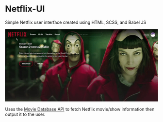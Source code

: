 # Netflix-UI
Simple Netflix user interface created using HTML, SCSS, and Babel JS

<img src="prev.gif" />

Uses the <a href="https://developers.themoviedb.org/">Movie Database API</a> to fetch Netflix movie/show information then output it to the user.

